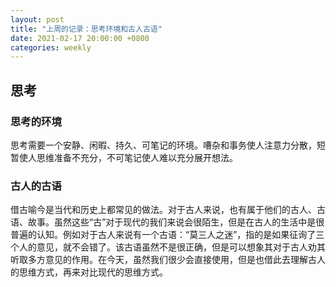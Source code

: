 ```yaml
---
layout: post
title: "上周的记录：思考环境和古人古语"
date: 2021-02-17 20:00:00 +0800
categories: weekly
---
```


## 思考

### 思考的环境

思考需要一个安静、闲暇、持久、可笔记的环境。嘈杂和事务使人注意力分散，短暂使人思维准备不充分，不可笔记使人难以充分展开想法。

### 古人的古语

借古喻今是当代和历史上都常见的做法。对于古人来说，也有属于他们的古人、古语、故事。虽然这些“古”对于现代的我们来说会很陌生，但是在古人的生活中是很普遍的认知。例如对于古人来说有一个古语：“莫三人之迷”，指的是如果征询了三个人的意见，就不会错了。该古语虽然不是很正确，但是可以想象其对于古人劝其听取多方意见的作用。在今天，虽然我们很少会直接使用，但是也借此去理解古人的思维方式，再来对比现代的思维方式。